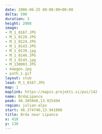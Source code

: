 ```yaml
---
date: 2006-06-25 00:00:00+00:00
delta: 590
duration: 3
height: 2008
image:
- M_1_0167.JPG
- M_1_0128.JPG
- M_1_0124.JPG
- M_1_0143.JPG
- M_1_0139.jpg
- M_1_0146.JPG
- M_1_0145.jpg
- M_130003.JPG
- mapgps.jpg
- path_1.gif
layout: stub
lead: M_1_0167.JPG
map: 1
maplink: https://mapzs.projekti.si/poi/142
name: BrdaLipanca
peak: 46.385040,13.925494
region: julian-alps
start: 46.374746,13.941008
title: Brda near Lipanca
x: 418
y: 138
---
```

